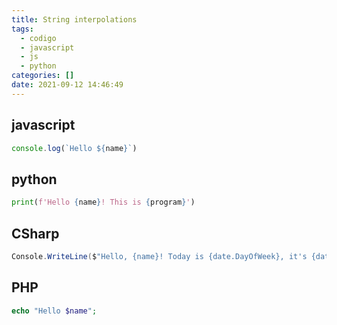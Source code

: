 ```yaml
---
title: String interpolations
tags:
  - codigo
  - javascript
  - js
  - python
categories: []
date: 2021-09-12 14:46:49
---
```


## javascript
```js
console.log(`Hello ${name}`)
```

## python
```python
print(f'Hello {name}! This is {program}')
```

## CSharp 
```csharp
Console.WriteLine($"Hello, {name}! Today is {date.DayOfWeek}, it's {date:HH:mm} now.");
```

## PHP
```php
echo "Hello $name";
```